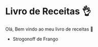 # Livro de Receitas :ok_hand:

Olá, Bem vindo ao meu livro de receitas :wave:
 - Strogonoff de Frango
